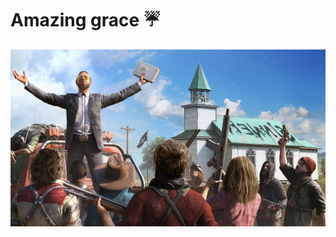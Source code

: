 # Amazing grace :umbrella:
![image](https://github.com/abdulmukit98/abdulmukit98/blob/master/amazing%20grace.jpg)

<!--
**abdulmukit98/abdulmukit98** is a ✨ _special_ ✨ repository because its `README.md` (this file) appears on your GitHub profile.

https://github.com/caiyongji/emoji-list

Here are some ideas to get you started:

- 🔭 I’m currently working on ...
- 🌱 I’m currently learning ...
- 👯 I’m looking to collaborate on ...
- 🤔 I’m looking for help with ...
- 💬 Ask me about ...
- 📫 How to reach me: ...
- 😄 Pronouns: ...
- ⚡ Fun fact: ...
-->

